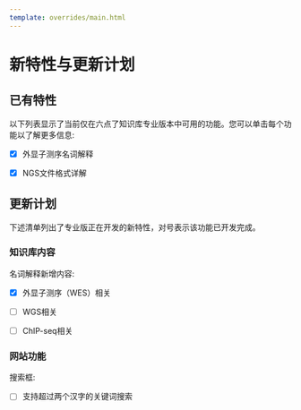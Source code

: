 ```yaml
---
template: overrides/main.html
---
```


# 新特性与更新计划



## 已有特性

以下列表显示了当前仅在六点了知识库专业版本中可用的功能。您可以单击每个功能以了解更多信息:

- [x] 外显子测序名词解释
- [x] NGS文件格式详解



## 更新计划

下述清单列出了专业版正在开发的新特性，对号表示该功能已开发完成。

[16]: https://www.instagram.com/squidfunk/

### 知识库内容



名词解释新增内容:

- [x] 外显子测序（WES）相关
- [ ] WGS相关
- [ ] ChIP-seq相关


### 网站功能


搜索框:

- [ ] 支持超过两个汉字的关键词搜索

